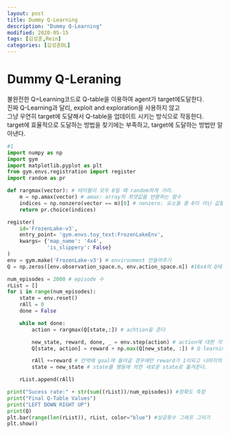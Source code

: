 ```yaml
---
layout: post
title: Dummy Q-Learning
description: "Dummy Q-Learning"
modified: 2020-05-15
tags: [김성훈,Rein]
categories: [김성훈DL]
---
```

# Dummy Q-Leraning
불완전한 Q=Learning코드로 Q-table을 이용하여 agent가 target에도달한다.<br>
진짜 Q-Learning과 달리, exploit and exploration을 사용하지 않고<br>
그냥 우연히 target에 도달해서 Q-table을 업데이트 시키는 방식으로 작동한다.<br>
target에 효율적으로 도달하는 방법을 찾기에는 부족하고, target에 도달하는 방법만 알아낸다.<br> 
```python
#1
import numpy as np
import gym
import matplotlib.pyplot as plt
from gym.envs.registration import register
import random as pr

def rargmax(vector): # 테이블이 모두 0일 때 random하게 가라.
    m = np.amax(vector) # amax: array의 최댓값을 반환하는 함수
    indices = np.nonzero(vector == m)[0] # nonzero: 요소들 중 0이 아닌 값들의 index를 반환해준다.
    return pr.choice(indices)

register(
    id='FrozenLake-v3',
    entry_point= 'gym.envs.toy_text:FrozenLakeEnv',
    kwargs= {'map_name': '4x4',
             'is_slippery': False}
)
env = gym.make('FrozenLake-v3') # environment 만들어주기
Q = np.zeros([env.observation_space.n, env.action_space.n]) #16x4의 Q테이블을 만들고 테이블을 모두 0으로 초기화

num_episodes = 2000 # episode 수
rList = []
for i in range(num_episodes):
    state = env.reset()
    rAll = 0
    done = False

    while not done:
        action = rargmax(Q[state,:]) # achtion을 준다

        new_state, reward, done, _ = env.step(action) # action에 대한 각각의 값을 받아준다
        Q[state, action] = reward + np.max(Q[new_state, :]) # Q learning의 핵심적인 식

        rAll +=reward # 만약에 goal에 들어갈 경우에만 reward가 1이되고 나머지의 경우는 0
        state = new_state # state를 행동에 의한 새로운 state로 옮겨준다.

    rList.append(rAll)

print("Sucess rate:" + str(sum((rList))/num_episodes)) #정확도 측정
print("Final Q-Table Values")
print("LEFT DOWN RIGHT UP")
print(Q)
plt.bar(range(len(rList)), rList, color="blue") #성공횟수 그래프 그리기
plt.show()
```
